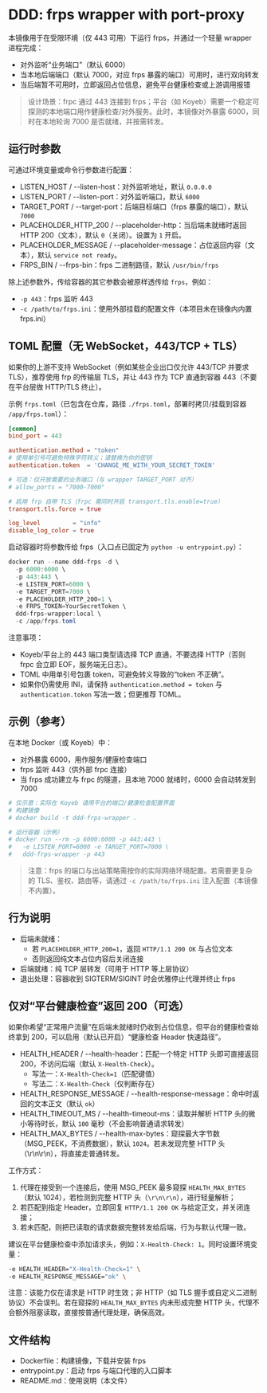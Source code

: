 # DDD: frps wrapper with port-proxy

本镜像用于在受限环境（仅 443 可用）下运行 frps，并通过一个轻量 wrapper 进程完成：
- 对外监听“业务端口”（默认 6000）
- 当本地后端端口（默认 7000，对应 frps 暴露的端口）可用时，进行双向转发
- 当后端暂不可用时，立即返回占位信息，避免平台健康检查或上游调用报错

> 设计场景：frpc 通过 443 连接到 frps；平台（如 Koyeb）需要一个稳定可探测的本地端口用作健康检查/对外服务。此时，本镜像对外暴露 6000，同时在本地轮询 7000 是否就绪，并按需转发。

## 运行时参数

可通过环境变量或命令行参数进行配置：

- LISTEN_HOST / --listen-host：对外监听地址，默认 `0.0.0.0`
- LISTEN_PORT / --listen-port：对外监听端口，默认 `6000`
- TARGET_PORT / --target-port：后端目标端口（frps 暴露的端口），默认 `7000`
- PLACEHOLDER_HTTP_200 / --placeholder-http：当后端未就绪时返回 HTTP 200（文本），默认 `0`（关闭）。设置为 `1` 开启。
- PLACEHOLDER_MESSAGE / --placeholder-message：占位返回内容（文本），默认 `service not ready`。
- FRPS_BIN / --frps-bin：frps 二进制路径，默认 `/usr/bin/frps`

除上述参数外，传给容器的其它参数会被原样透传给 `frps`，例如：
- `-p 443`：frps 监听 443
- `-c /path/to/frps.ini`：使用外部挂载的配置文件（本项目未在镜像内内置 frps.ini）

## TOML 配置（无 WebSocket，443/TCP + TLS）

如果你的上游不支持 WebSocket（例如某些企业出口仅允许 443/TCP 并要求 TLS），推荐使用 frp 的传输层 TLS，并让 443 作为 TCP 直通到容器 443（不要在平台层做 HTTP/TLS 终止）。

示例 `frps.toml`（已包含在仓库，路径 `./frps.toml`，部署时拷贝/挂载到容器 `/app/frps.toml`）：

```toml
[common]
bind_port = 443

authentication.method = "token"
# 使用单引号可避免特殊字符转义；请替换为你的密钥
authentication.token  = 'CHANGE_ME_WITH_YOUR_SECRET_TOKEN'

# 可选：仅开放需要的业务端口（与 wrapper TARGET_PORT 对齐）
# allow_ports = "7000-7000"

# 启用 frp 自带 TLS（frpc 需同时开启 transport.tls.enable=true）
transport.tls.force = true

log_level         = "info"
disable_log_color = true
```

启动容器时将参数传给 frps（入口点已固定为 `python -u entrypoint.py`）：

```powershell
docker run --name ddd-frps -d \
  -p 6000:6000 \
  -p 443:443 \
  -e LISTEN_PORT=6000 \
  -e TARGET_PORT=7000 \
  -e PLACEHOLDER_HTTP_200=1 \
  -e FRPS_TOKEN=YourSecretToken \
  ddd-frps-wrapper:local \
  -c /app/frps.toml
```

注意事项：
- Koyeb/平台上的 443 端口类型请选择 TCP 直通，不要选择 HTTP（否则 frpc 会立即 EOF，服务端无日志）。
- TOML 中用单引号包裹 token，可避免转义导致的“token 不正确”。
- 如果你仍需使用 INI，请保持 `authentication.method = token` 与 `authentication.token` 写法一致；但更推荐 TOML。

## 示例（参考）

在本地 Docker（或 Koyeb）中：

- 对外暴露 6000，用作服务/健康检查端口
- frps 监听 443（供外部 frpc 连接）
- 当 frps 成功建立与 frpc 的隧道，且本地 7000 就绪时，6000 会自动转发到 7000

```bash
# 仅示意：实际在 Koyeb 请用平台的端口/健康检查配置界面
# 构建镜像
# docker build -t ddd-frps-wrapper .

# 运行容器（示例）
# docker run --rm -p 6000:6000 -p 443:443 \
#   -e LISTEN_PORT=6000 -e TARGET_PORT=7000 \
#   ddd-frps-wrapper -p 443
```

> 注意：frps 的端口与出站策略需按你的实际网络环境配置。若需要更复杂的 TLS、鉴权、路由等，请通过 `-c /path/to/frps.ini` 注入配置（本镜像不内置）。

## 行为说明

- 后端未就绪：
  - 若 `PLACEHOLDER_HTTP_200=1`，返回 `HTTP/1.1 200 OK` 与占位文本
  - 否则返回纯文本占位内容后关闭连接
- 后端就绪：纯 TCP 层转发（可用于 HTTP 等上层协议）
- 退出处理：容器收到 SIGTERM/SIGINT 时会优雅停止代理并终止 frps

## 仅对“平台健康检查”返回 200（可选）

如果你希望“正常用户流量”在后端未就绪时仍收到占位信息，但平台的健康检查始终拿到 200，可以启用（默认已开启）“健康检查 Header 快速路径”。

- HEALTH_HEADER / --health-header：匹配一个特定 HTTP 头即可直接返回 200，不访问后端（默认 `X-Health-Check`）。
  - 写法一：`X-Health-Check=1`（匹配键值）
  - 写法二：`X-Health-Check`（仅判断存在）
- HEALTH_RESPONSE_MESSAGE / --health-response-message：命中时返回的文本正文（默认 `ok`）
- HEALTH_TIMEOUT_MS / --health-timeout-ms：读取并解析 HTTP 头的微小等待时长，默认 `100` 毫秒（不会影响普通请求转发）
- HEALTH_MAX_BYTES / --health-max-bytes：窥探最大字节数（MSG_PEEK，不消费数据），默认 `1024`。若未发现完整 HTTP 头（\r\n\r\n），将直接走普通转发。

工作方式：
1) 代理在接受到一个连接后，使用 MSG_PEEK 最多窥探 `HEALTH_MAX_BYTES`（默认 1024），若检测到完整 HTTP 头（`\r\n\r\n`），进行轻量解析；
2) 若匹配到指定 Header，立即回复 `HTTP/1.1 200 OK` 与给定正文，并关闭连接；
3) 若未匹配，则把已读取的请求数据完整转发给后端，行为与默认代理一致。

建议在平台健康检查中添加请求头，例如：`X-Health-Check: 1`。同时设置环境变量：

```bash
-e HEALTH_HEADER="X-Health-Check=1" \
-e HEALTH_RESPONSE_MESSAGE="ok" \
```

注意：该能力仅在请求是 HTTP 时生效；非 HTTP（如 TLS 握手或自定义二进制协议）不会误判。若在窥探的 `HEALTH_MAX_BYTES` 内未形成完整 HTTP 头，代理不会额外阻塞读取，直接按普通代理处理，确保高效。

## 文件结构

- Dockerfile：构建镜像，下载并安装 frps
- entrypoint.py：启动 frps 与端口代理的入口脚本
- README.md：使用说明（本文件）
